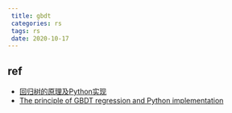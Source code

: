 ```yaml
---
 title: gbdt
 categories: rs
 tags: rs
 date: 2020-10-17
---
```


## ref

- [回归树的原理及Python实现](https://mp.weixin.qq.com/s?__biz=MzI5NDY1MjQzNA==&mid=2247488358&idx=1&sn=cdf27f1b70577ef159ffd806facc186b&chksm=ec5ecc1bdb29450dfe32651a07caab10b88518de1947c406e212ad0aae688cd43dfc8d83d9a2&scene=21#wechat_redirect)
- [The principle of GBDT regression and Python implementation](https://www.programmersought.com/article/9639530615/)


